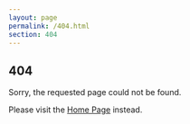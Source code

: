 ```yaml
---
layout: page
permalink: /404.html
section: 404
---
```


## 404

Sorry, the requested page could not be found.

Please visit the [Home Page](/) instead.
